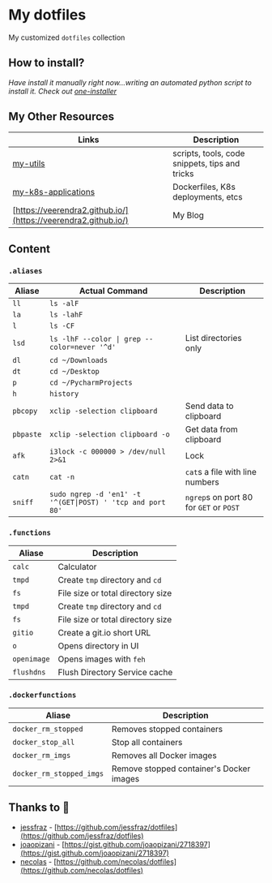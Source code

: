 # My dotfiles

My customized `dotfiles` collection
 
## How to install?
_Have install it manually right now...writing an automated python script to install it. Check out [one-installer](https://github.com/veerendra2/one-installer)_

## My Other Resources

| Links  | Description |
| ------- | -------------- |
| [my-utils](https://github.com/veerendra2/my-utils)    | scripts, tools, code snippets, tips and tricks  | 
| [my-k8s-applications](https://github.com/veerendra2/my-k8s-applications) | Dockerfiles, K8s deployments, etcs |
| [https://veerendra2.github.io/](https://veerendra2.github.io/)     | My Blog       |


## Content
### `.aliases`

| Aliase  | Actual Command | Description  |
| ------- | -------------- | ------------ |
| `ll`    | `ls -alF`      |         |
| `la`    | `ls -lahF`     |         |
| `l`     | `ls -CF`       |         |
| `lsd`   | `ls -lhF --color \| grep --color=never '^d'` |  List directories only |
| `dl`    | `cd ~/Downloads` |       |
| `dt`    | `cd ~/Desktop`   |         |
| `p`     | `cd ~/PycharmProjects`|     |
| `h`     | `history`      |         |
| `pbcopy` | `xclip -selection clipboard` |  Send data to clipboard       |
| `pbpaste`| `xclip -selection clipboard -o` | Get data from clipboard    |
| `afk`    | `i3lock -c 000000 > /dev/null 2>&1` | Lock   |
| `catn`   | `cat -n` | `cat`s a file with line numbers   |
| `sniff`  | `sudo ngrep -d 'en1' -t '^(GET\|POST) ' 'tcp and port 80'` |  `ngrep`s on port 80 for `GET` or `POST` |


### `.functions`
| Aliase  |  Description   |
| ------- | -------------- |
| `calc`  | Calculator     |
| `tmpd`  | Create `tmp` directory and `cd` |
| `fs`     | File size or total directory size |
| `tmpd`  | Create `tmp` directory and `cd` |
| `fs`     | File size or total directory size |
| `gitio`  | Create a git.io short URL |
| `o`     | Opens directory in UI |
| `openimage` | Opens images with `feh` |
| `flushdns` | Flush Directory Service cache |

### `.dockerfunctions`
| Aliase  |  Description   |
| ------- | -------------- |
| `docker_rm_stopped`  | Removes stopped containers     |
| `docker_stop_all`  | Stop all containers |
| `docker_rm_imgs`  | Removes all Docker images     |
| `docker_rm_stopped_imgs`  | Remove stopped container's Docker images |



## Thanks to :pray:
* [jessfraz](https://github.com/jessfraz) - [https://github.com/jessfraz/dotfiles](https://github.com/jessfraz/dotfiles)
* [joaopizani](https://gist.github.com/joaopizani) - [https://gist.github.com/joaopizani/2718397](https://gist.github.com/joaopizani/2718397)
* [necolas](https://github.com/necolas) - [https://github.com/necolas/dotfiles](https://github.com/necolas/dotfiles)
